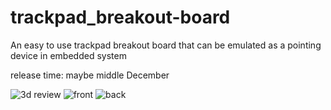 # trackpad_breakout-board
An easy to use trackpad breakout board that can be emulated as a pointing device in embedded system

release time: maybe middle December

![3d review](https://github.com/ZitaoTech/trackpad_breakout-board/assets/145678024/7adb2816-57c7-4244-a9a7-29c4cb8622bf)
![front](https://github.com/ZitaoTech/trackpad_breakout-board/assets/145678024/27320ece-2323-42fb-b39a-0893c1405175)
![back](https://github.com/ZitaoTech/trackpad_breakout-board/assets/145678024/57741816-1ca9-40e6-a43a-fabaa1726ae0)
